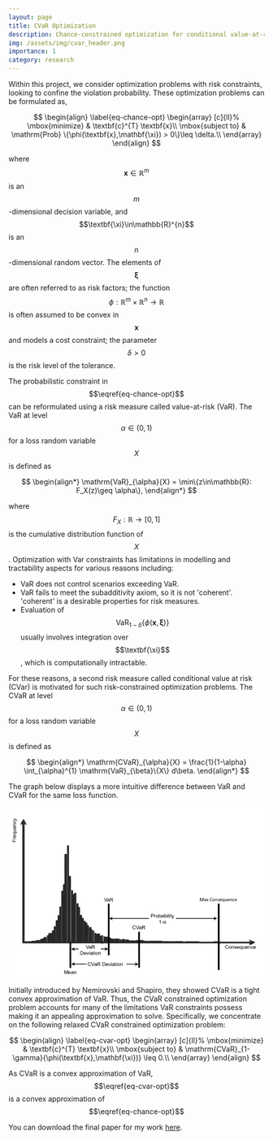 ```yaml
---
layout: page
title: CVaR Optimization
description: Chance-constrained optimization for conditional value-at-risk problems
img: /assets/img/cvar_header.png
importance: 1
category: research
---
```

Within this project, we consider optimization problems with risk constraints, looking to confine the violation probability. These optimization problems can be formulated as,

$$
\begin{align}
\label{eq-chance-opt}
\begin{array}
[c]{ll}%
\mbox{minimize} & \textbf{c}^{T}
\textbf{x}\\
\mbox{subject to} & \mathrm{Prob} \{\phi(\textbf{x},\mathbf{\xi}) > 0\}\leq \delta.\\
\end{array}
\end{align}
$$

where $$\textbf{x}\in\mathbb{R}^{m}$$ is an $$m$$-dimensional decision variable, and $$\textbf{\xi}\in\mathbb{R}^{n}$$ is an $$n$$-dimensional random vector. 
The elements of $$\mathbf{\xi}$$ are often referred to as risk factors; the function $$\phi: \mathbb{R}^{m}\times\mathbb{R}^{n}
\rightarrow\mathbb{R}$$ is often assumed to be convex in $$\textbf{x}$$ and models a cost constraint; the parameter
$$\delta> 0$$ is the risk level of the tolerance.


The probabilistic constraint in $$\eqref{eq-chance-opt}$$ can be reformulated using a risk measure called value-at-risk (VaR). The VaR at level $$\alpha \in (0,1)$$ for a loss random variable $$X$$ is defined as


$$
\begin{align*}
    \mathrm{VaR}_{\alpha}{X}
    = \min\{z\in\mathbb{R}: F_X(z)\geq \alpha\},
\end{align*}
$$


where $$F_X: \mathbb{R}\rightarrow[0,1]$$ is the cumulative distribution function of $$X$$. Optimization with Var constraints has limitations in modelling and tractability aspects for various reasons including:
* VaR does not control scenarios exceeding VaR.
* VaR fails to meet the subadditivity axiom, so it is not 'coherent'. 'coherent' is a desirable properties for risk measures.
* Evaluation of $$\mathrm{VaR}_{1-\delta}\{\phi(\textbf{x},\mathbf{\xi})\}$$ usually involves integration over $$\textbf{\xi}$$, which is computationally intractable.


For these reasons, a second risk measure called conditional value at risk (CVar) is motivated for such risk-constrained optimization problems.
The CVaR at level $$\alpha \in (0,1)$$ for a loss random variable $$X$$ is defined as

$$
\begin{align*}
    \mathrm{CVaR}_{\alpha}{X} = 
    \frac{1}{1-\alpha}
    \int_{\alpha}^{1} 
    \mathrm{VaR}_{\beta}\{X\} d\beta.
\end{align*}
$$

The graph below displays a more intuitive difference between VaR and CVaR for the same loss function.

![image](/assets/img/cvar_header.png)

Initially introduced by Nemirovski and Shapiro, they showed CVaR is a tight convex approximation of VaR. Thus, the CVaR constrained optimization 
problem accounts for many of the limitations VaR constraints possess making it an appealing approximation to 
solve. Specifically, we concentrate on the following relaxed CVaR constrained optimization problem:

$$
\begin{align}
\label{eq-cvar-opt}
\begin{array}
[c]{ll}%
\mbox{minimize} & \textbf{c}^{T}
\textbf{x}\\
\mbox{subject to} & 
\mathrm{CVaR}_{1-\gamma}{\phi(\textbf{x},\mathbf{\xi})}
\leq 0.\\
\end{array}
\end{align}
$$

As CVaR is a convex approximation of VaR, $$\eqref{eq-cvar-opt}$$ is a convex approximation of 
$$\eqref{eq-chance-opt}$$

You can download the final paper for my work [here](https://anish-senapati.github.io/assets/pdf/SURF_2020_Final_Project.pdf). 
